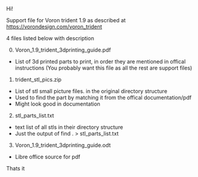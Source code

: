 
Hi!

Support file for Voron trident 1.9 as described at https://vorondesign.com/voron_trident

4 files listed below with description

0) Voron_1.9_trident_3dprinting_guide.pdf
- List of 3d printed parts to print, in order they are mentioned in offical instructions
(You probably want this file as all the rest are support files)

1) trident_stl_pics.zip 
- List of stl small picture files. in the original directory structure
- Used to find the part by matching it from the offical documentation/pdf
- Might look good in documentation 

2) stl_parts_list.txt   
- text list of all stls in their directory structure
- Just the output of find . > stl_parts_list.txt 

3) Voron_1.9_trident_3dprinting_guide.odt
- Libre office source for pdf

Thats it




